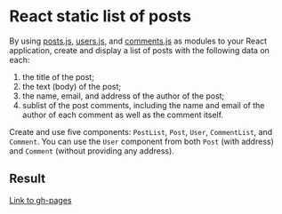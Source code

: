 # React static list of posts

By using [posts.js](todos.js), [users.js](src/Data/users.js), and [comments.js](src/Data/comments.js) as modules to your React application, create and display a list of posts with the following data on each:

1) the title of the post;
2) the text (body) of the post;
3) the name, email, and address of the author of the post;
4) sublist of the post comments, including the name and email of the author of each comment as well as the comment itself.

Create and use five components: `PostList`, `Post`, `User`, `CommentList`, and `Comment`. You can use the `User` component from both `Post` (with address) and `Comment` (without providing any address).

## Result

[Link to gh-pages](https://yojikyo.github.io/react_static-list-of-posts/)
